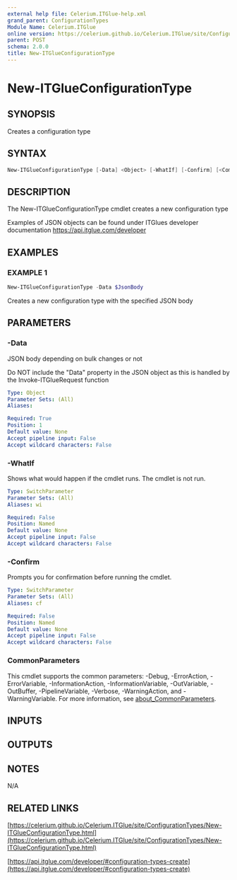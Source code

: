 ```yaml
---
external help file: Celerium.ITGlue-help.xml
grand_parent: ConfigurationTypes
Module Name: Celerium.ITGlue
online version: https://celerium.github.io/Celerium.ITGlue/site/ConfigurationTypes/New-ITGlueConfigurationType.html
parent: POST
schema: 2.0.0
title: New-ITGlueConfigurationType
---
```


# New-ITGlueConfigurationType

## SYNOPSIS
Creates a configuration type

## SYNTAX

```powershell
New-ITGlueConfigurationType [-Data] <Object> [-WhatIf] [-Confirm] [<CommonParameters>]
```

## DESCRIPTION
The New-ITGlueConfigurationType cmdlet creates a new configuration type

Examples of JSON objects can be found under ITGlues developer documentation
    https://api.itglue.com/developer

## EXAMPLES

### EXAMPLE 1
```powershell
New-ITGlueConfigurationType -Data $JsonBody
```

Creates a new configuration type with the specified JSON body

## PARAMETERS

### -Data
JSON body depending on bulk changes or not

Do NOT include the "Data" property in the JSON object as this is handled
by the Invoke-ITGlueRequest function

```yaml
Type: Object
Parameter Sets: (All)
Aliases:

Required: True
Position: 1
Default value: None
Accept pipeline input: False
Accept wildcard characters: False
```

### -WhatIf
Shows what would happen if the cmdlet runs.
The cmdlet is not run.

```yaml
Type: SwitchParameter
Parameter Sets: (All)
Aliases: wi

Required: False
Position: Named
Default value: None
Accept pipeline input: False
Accept wildcard characters: False
```

### -Confirm
Prompts you for confirmation before running the cmdlet.

```yaml
Type: SwitchParameter
Parameter Sets: (All)
Aliases: cf

Required: False
Position: Named
Default value: None
Accept pipeline input: False
Accept wildcard characters: False
```

### CommonParameters
This cmdlet supports the common parameters: -Debug, -ErrorAction, -ErrorVariable, -InformationAction, -InformationVariable, -OutVariable, -OutBuffer, -PipelineVariable, -Verbose, -WarningAction, and -WarningVariable. For more information, see [about_CommonParameters](http://go.microsoft.com/fwlink/?LinkID=113216).

## INPUTS

## OUTPUTS

## NOTES
N/A

## RELATED LINKS

[https://celerium.github.io/Celerium.ITGlue/site/ConfigurationTypes/New-ITGlueConfigurationType.html](https://celerium.github.io/Celerium.ITGlue/site/ConfigurationTypes/New-ITGlueConfigurationType.html)

[https://api.itglue.com/developer/#configuration-types-create](https://api.itglue.com/developer/#configuration-types-create)

